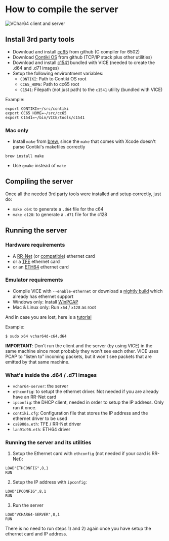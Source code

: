 # How to compile the server

![VChar64 client and server](https://lh3.googleusercontent.com/-cZJk3bEjVTE/VoxwitEGf4I/AAAAAAABc3I/HeFkTAKQra8/s640-Ic42/IMG_3489.JPG)

## Install 3rd party tools

* Download and install [cc65][1] from github (C compiler for 6502) 
* Download [Contiki OS][2] from github (TCP/IP stack plus other utilities) 
* Download and install [c1541][3] bundled with VICE (needed to create the .d64 and .d71 images)
* Setup the following environtment variables:
    * `CONTIKI`: Path to Contiki OS root
    * `CC65_HOME`: Path to cc65 root
    * `C1541`: Filepath (not just path) to the `c1541` utility (bundled with VICE)

Example:

```
export CONTIKI=~/src/contiki
export CC65_HOME=~/src/cc65
export C1541=~/bin/VICE/tools/c1541
```

### Mac only

* Install `make` from [brew][7], since the `make` that comes with Xcode doesn't parse Contiki's makefiles correctly

```brew install make```

* Use `gmake` instead of `make`


## Compiling the server

Once all the needed 3rd party tools were installed and setup correctly, just do:

* `make c64`: to generate a `.d64` file for the c64
* `make c128`: to generate a `.d71` file for the c128


## Running the server

### Hardware requirements

* A [RR-Net][4] (or [compatible][5]) ethernet card
* or a [TFE][10] ethernet card
* or an [ETH64][9] ethernet card

### Emulator requirements

* Compile VICE with `--enable-ethernet` or download a [nightly build][6] which already has ethernet support
* Windows only: Install [WinPCAP][8]
* Mac & Linux only: Run `x64` / `x128` as root

And in case you are lost, here is a [tutorial][11]

Example:
```
$ sudo x64 vchar64d-c64.d64
```

**IMPORTANT**: Don't run the client and the server (by using VICE) in the same machine since most probably they won't see each other.
VICE uses PCAP to "listen to" incoming packets, but it won't see packets that are emitted by that same machine.

### What's inside the .d64 / .d71 images

* `vchar64-server`: the server
* `ethconfig`: to setupt the ethernet driver. Not needed if you are already have an RR-Net card
* `ipconfig`: the DHCP client, needed in order to setup the IP address. Only run it once.
* `contiki.cfg`: Configuration file that stores the IP address and the ethernet driver to be used
* `cs8900a.eth`: TFE / RR-Net driver
* `lan91c96.eth`: ETH64 driver

### Running the server and its utilities

1) Setup the Ethernet card with `ethconfig` (not needed if your card is RR-Net):

```
LOAD"ETHCONFIG",8,1
RUN
```

2) Setup the IP address with `ipconfig`:

```
LOAD"IPCONFIG",8,1
RUN
```

3) Run the server

```
LOAD"VCHAR64-SERVER",8,1
RUN
```
There is no need to run steps 1) and 2) again once you have setup the ethernet card and IP address.


[1]: https://github.com/cc65/cc65
[2]: https://github.com/contiki-os/contiki
[3]: http://vice-emu.sourceforge.net/
[4]: http://wiki.icomp.de/wiki/RR-Net
[5]: http://www.go4retro.com/products/64nic/
[6]: http://vice.pokefinder.org/
[7]: http://brew.sh/
[8]: http://www.winpcap.org/
[9]: http://www.ide64.org/eth64.html
[10]: http://dunkels.com/adam/tfe/
[11]: https://www.commodoreserver.com/BlogEntryView.asp?EID=CDB68A9028654CCEA758D37C6DB3E05B
